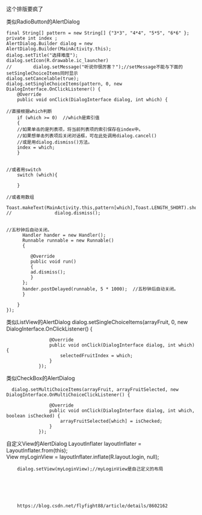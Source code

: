 这个排版要疯了

类似RadioButton的AlertDialog

	final String[] pattern = new String[] {"3*3", "4*4", "5*5", "6*6" };
	private int index ;
	AlertDialog.Builder dialog = new AlertDialog.Builder(MainActivity.this);
	dialog.setTitle("选择难度");
	dialog.setIcon(R.drawable.ic_launcher)  
	//        dialog.setMessage("听说你很厉害？");//setMessage不能与下面的setSingleChoiceItems同时显示
	dialog.setCancelable(true);
	dialog.setSingleChoiceItems(pattern, 0, new DialogInterface.OnClickListener() {
	    @Override
	    public void onClick(DialogInterface dialog, int which) {

	//直接根据which判断
		if (which >= 0)  //which是索引值
		{  
		//如果单击的是列表项，将当前列表项的索引保存在index中。
		//如果想单击列表项后关闭对话框，可在此处调用dialog.cancel()  
		//或是用dialog.dismiss()方法。  
		index = which;  
		}  


	//或者用switch
		switch (which){

		}

	//或者用数组
		Toast.makeText(MainActivity.this,pattern[which],Toast.LENGTH_SHORT).show();
	//                dialog.dismiss();


	//五秒钟后自动关闭。 
		  Handler hander = new Handler();  
		  Runnable runnable = new Runnable()  
		  {  

		     @Override  
		     public void run()  
		     {  
			 ad.dismiss();  
		     }  
		  };  
		  hander.postDelayed(runnable, 5 * 1000);  //五秒钟后自动关闭。 
	      }  

	    }
	});
        
类似ListView的AlertDialog
        dialog.setSingleChoiceItems(arrayFruit, 0, new DialogInterface.OnClickListener() {   
    
                    @Override   
                    public void onClick(DialogInterface dialog, int which) {   
                        selectedFruitIndex = which;   
                    }   
                });
                
类似CheckBox的AlertDialog

      dialog.setMultiChoiceItems(arrayFruit, arrayFruitSelected, new DialogInterface.OnMultiChoiceClickListener() {   
                       
                    @Override   
                    public void onClick(DialogInterface dialog, int which, boolean isChecked) {   
                        arrayFruitSelected[which] = isChecked;   
                    }   
                });
                
                
自定义View的AlertDialog
    LayoutInflater layoutInflater = LayoutInflater.from(this);   
        View myLoginView = layoutInflater.inflate(R.layout.login, null); 
        
        dialog.setView(myLoginView);//myLoginView是自己定义的布局
        
        
        
        
        
        
        https://blog.csdn.net/flyfight88/article/details/8602162
